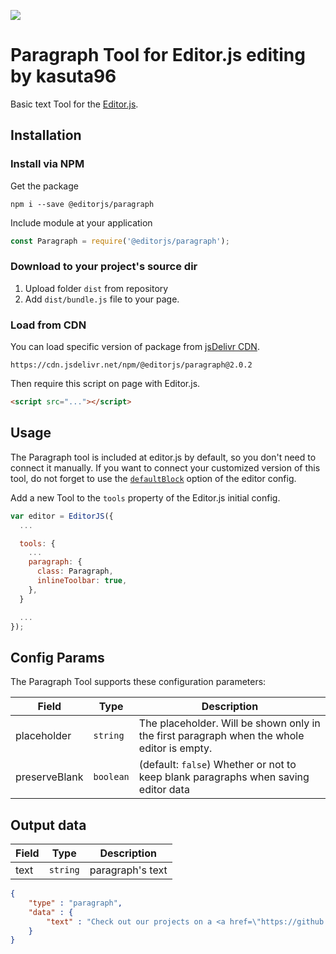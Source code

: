![](https://badgen.net/badge/Editor.js/v2.0/blue)

# Paragraph Tool for Editor.js editing by kasuta96

Basic text Tool for the [Editor.js](https://ifmo.su/editor).

## Installation

### Install via NPM

Get the package

```shell
npm i --save @editorjs/paragraph
```

Include module at your application

```javascript
const Paragraph = require('@editorjs/paragraph');
```

### Download to your project's source dir

1. Upload folder `dist` from repository
2. Add `dist/bundle.js` file to your page.

### Load from CDN

You can load specific version of package from [jsDelivr CDN](https://www.jsdelivr.com/package/npm/@editorjs/paragraph).

`https://cdn.jsdelivr.net/npm/@editorjs/paragraph@2.0.2`

Then require this script on page with Editor.js.

```html
<script src="..."></script>
```

## Usage

The Paragraph tool is included at editor.js by default, so you don't need to connect it manually.
If you want to connect your customized version of this tool, do not forget to use the [`defaultBlock`](https://editorjs.io/configuration#change-the-default-block)
option of the editor config.

Add a new Tool to the `tools` property of the Editor.js initial config.

```javascript
var editor = EditorJS({
  ...

  tools: {
    ...
    paragraph: {
      class: Paragraph,
      inlineToolbar: true,
    },
  }

  ...
});
```

## Config Params

The Paragraph Tool supports these configuration parameters:

| Field | Type     | Description        |
| ----- | -------- | ------------------ |
| placeholder | `string` | The placeholder. Will be shown only in the first paragraph when the whole editor is empty.  |
| preserveBlank | `boolean` | (default: `false`) Whether or not to keep blank paragraphs when saving editor data |

## Output data

| Field  | Type     | Description      |
| ------ | -------- | ---------------- |
| text   | `string` | paragraph's text |


```json
{
    "type" : "paragraph",
    "data" : {
        "text" : "Check out our projects on a <a href=\"https://github.com/codex-team\">GitHub page</a>.",
    }
}
```

